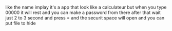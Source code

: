 like the name implay it's a app that look like a calculateur but when you type 00000 it will rest and you can make a password from there after that wait just 2 to 3 second and press = and the securit space will open and you can put file to hide
